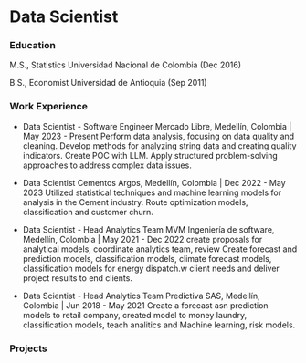 # Data Scientist



### Education

M.S., Statistics   Universidad Nacional de Colombia (Dec 2016)

B.S., Economist    Universidad de Antioquia (Sep 2011)



### Work Experience

* Data Scientist - Software Engineer Mercado Libre, Medellín, Colombia | May 2023 - Present
Perform data analysis, focusing on data quality and cleaning.
Develop methods for analyzing string data and creating quality indicators. Create POC with LLM.
Apply structured problem-solving approaches to address complex data issues.

* Data Scientist Cementos Argos, Medellín, Colombia | Dec 2022 - May 2023
Utilized statistical techniques and machine learning models for analysis in the Cement industry.
Route optimization models, classification and customer churn.

* Data Scientist - Head Analytics Team MVM Ingeniería de software, Medellín, Colombia | May 2021 - Dec 2022
create proposals for analytical models, coordinate analytics team, review
Create forecast and prediction models, classification models, climate forecast models,
classification models for energy dispatch.w client needs and deliver project results to end clients.

* Data Scientist - Head Analytics Team Predictiva SAS, Medellín, Colombia | Jun 2018 - May 2021
Create a forecast asn prediction models to retail company, created model to money laundry,
classification models, teach analitics and Machine learning, risk models.


### Projects
